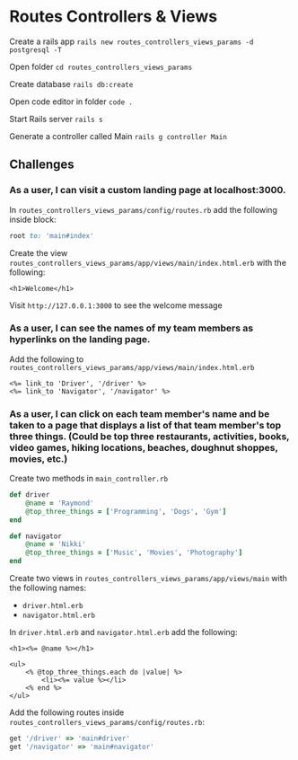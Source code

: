 # Routes Controllers & Views

Create a rails app
`rails new routes_controllers_views_params -d postgresql -T`

Open folder
`cd routes_controllers_views_params`

Create database
`rails db:create`

Open code editor in folder
`code .`

Start Rails server
`rails s`

Generate a controller called Main
`rails g controller Main`

## Challenges

### As a user, I can visit a custom landing page at localhost:3000.

In `routes_controllers_views_params/config/routes.rb` add the following inside block:

```ruby
root to: 'main#index'
```

Create the view `routes_controllers_views_params/app/views/main/index.html.erb` with the following:

```erb
<h1>Welcome</h1>
```

Visit `http://127.0.0.1:3000` to see the welcome message

### As a user, I can see the names of my team members as hyperlinks on the landing page.

Add the following to `routes_controllers_views_params/app/views/main/index.html.erb`

```erb
<%= link_to 'Driver', '/driver' %>
<%= link_to 'Navigator', '/navigator' %>
```

### As a user, I can click on each team member's name and be taken to a page that displays a list of that team member's top three things. (Could be top three restaurants, activities, books, video games, hiking locations, beaches, doughnut shoppes, movies, etc.)

Create two methods in `main_controller.rb`

```ruby
def driver
    @name = 'Raymond'
    @top_three_things = ['Programming', 'Dogs', 'Gym']
end

def navigator
    @name = 'Nikki'
    @top_three_things = ['Music', 'Movies', 'Photography']
end
```

Create two views in `routes_controllers_views_params/app/views/main` with the following names:

- `driver.html.erb`
- `navigator.html.erb`

In `driver.html.erb` and `navigator.html.erb` add the following:

```erb
<h1><%= @name %></h1>

<ul>
    <% @top_three_things.each do |value| %>
        <li><%= value %></li>
    <% end %>
</ul>
```

Add the following routes inside `routes_controllers_views_params/config/routes.rb`:

```ruby
get '/driver' => 'main#driver'
get '/navigator' => 'main#navigator'
```
